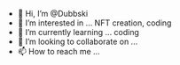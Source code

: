 - 👋 Hi, I’m @Dubbski
- 👀 I’m interested in ... NFT creation, coding
- 🌱 I’m currently learning ... coding
- 💞️ I’m looking to collaborate on ... 
- 📫 How to reach me ...

<!---
Dubbski/Dubbski is a ✨ special ✨ repository because its `README.md` (this file) appears on your GitHub profile.
You can click the Preview link to take a look at your changes.
--->

